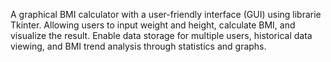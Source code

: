 A graphical BMI calculator with a user-friendly interface (GUI) using librarie Tkinter. Allowing users to input weight and height, calculate BMI, and visualize the result. Enable data storage for multiple users, historical data viewing, and BMI trend analysis through statistics and graphs.
